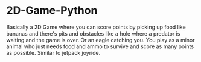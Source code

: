 # 2D-Game-Python
Basically a 2D Game where you can score points by picking up food like bananas and there's pits and obstacles like a hole where a predator is waiting and the game is over. Or an eagle catching you. You play as a minor animal who just needs food and ammo to survive and score as many points as possible. Similar to jetpack joyride.
